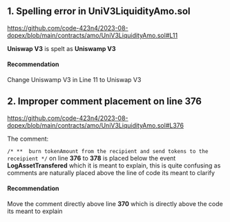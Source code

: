 ## 1. Spelling error in UniV3LiquidityAmo.sol

https://github.com/code-423n4/2023-08-dopex/blob/main/contracts/amo/UniV3LiquidityAmo.sol#L11

**Uniswap V3** is spelt as **Uniswamp V3**

#### Recommendation

Change Uniswamp V3 in Line 11 to Uniswap V3

## 2. Improper comment placement on line 376
https://github.com/code-423n4/2023-08-dopex/blob/main/contracts/amo/UniV3LiquidityAmo.sol#L376

The comment: 

`
/*
   **  burn tokenAmount from the recipient and send tokens to the receipient
   */
`
on line **376** to **378** is placed below the event **LogAssetTransfered** which it is meant to explain, this is quite confusing as comments are naturally placed above the line of code its meant to clarify

#### Recommendation

Move the comment directly above line **370** which is directly above the code its meant to explain

 